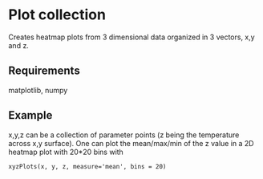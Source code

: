 # Plot collection

Creates heatmap plots from 3 dimensional data organized in 3 vectors, x,y and z.

## Requirements

matplotlib, numpy

## Example

x,y,z can be a collection of parameter points (z being the temperature across
x,y surface). One can plot the mean/max/min of the z value in a 2D heatmap plot
with 20*20 bins with

    xyzPlots(x, y, z, measure='mean', bins = 20)
